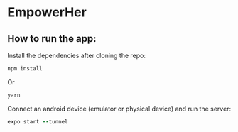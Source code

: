 # EmpowerHer

## How to run the app:

Install the dependencies after cloning the repo:
```ruby
npm install
```
Or
```ruby
yarn
```

Connect an android device (emulator or physical device) and run the server:
```ruby
expo start --tunnel
```

